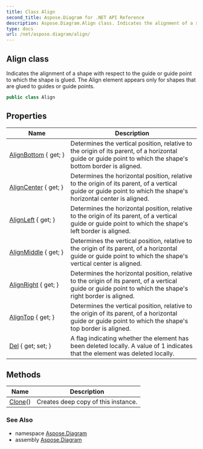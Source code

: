 ```yaml
---
title: Class Align
second_title: Aspose.Diagram for .NET API Reference
description: Aspose.Diagram.Align class. Indicates the alignment of a shape with respect to the guide or guide point to which the shape is glued. The Align element appears only for shapes that are glued to guides or guide points
type: docs
url: /net/aspose.diagram/align/
---
```

## Align class

Indicates the alignment of a shape with respect to the guide or guide point to which the shape is glued. The Align element appears only for shapes that are glued to guides or guide points.

```csharp
public class Align
```

## Properties

| Name | Description |
| --- | --- |
| [AlignBottom](../../aspose.diagram/align/alignbottom/) { get; } | Determines the vertical position, relative to the origin of its parent, of a horizontal guide or guide point to which the shape's bottom border is aligned. |
| [AlignCenter](../../aspose.diagram/align/aligncenter/) { get; } | Determines the horizontal position, relative to the origin of its parent, of a vertical guide or guide point to which the shape's horizontal center is aligned. |
| [AlignLeft](../../aspose.diagram/align/alignleft/) { get; } | Determines the horizontal position, relative to the origin of its parent, of a vertical guide or guide point to which the shape's left border is aligned. |
| [AlignMiddle](../../aspose.diagram/align/alignmiddle/) { get; } | Determines the vertical position, relative to the origin of its parent, of a horizontal guide or guide point to which the shape's vertical center is aligned. |
| [AlignRight](../../aspose.diagram/align/alignright/) { get; } | Determines the horizontal position, relative to the origin of its parent, of a vertical guide or guide point to which the shape's right border is aligned. |
| [AlignTop](../../aspose.diagram/align/aligntop/) { get; } | Determines the vertical position, relative to the origin of its parent, of a horizontal guide or guide point to which the shape's top border is aligned. |
| [Del](../../aspose.diagram/align/del/) { get; set; } | A flag indicating whether the element has been deleted locally. A value of 1 indicates that the element was deleted locally. |

## Methods

| Name | Description |
| --- | --- |
| [Clone](../../aspose.diagram/align/clone/)() | Creates deep copy of this instance. |

### See Also

* namespace [Aspose.Diagram](../../aspose.diagram/)
* assembly [Aspose.Diagram](../../)


